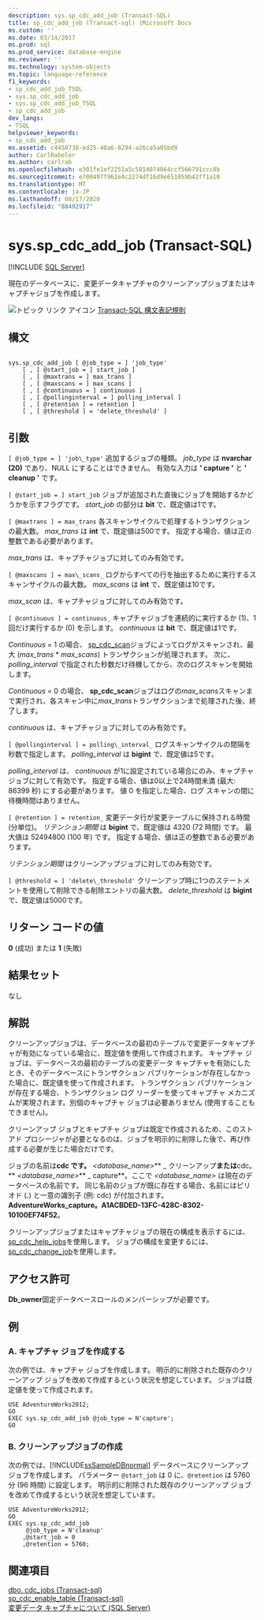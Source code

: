 ```yaml
---
description: sys.sp_cdc_add_job (Transact-SQL)
title: sp_cdc_add_job (Transact-sql) |Microsoft Docs
ms.custom: ''
ms.date: 03/14/2017
ms.prod: sql
ms.prod_service: database-engine
ms.reviewer: ''
ms.technology: system-objects
ms.topic: language-reference
f1_keywords:
- sp_cdc_add_job_TSQL
- sys.sp_cdc_add_job
- sys.sp_cdc_add_job_TSQL
- sp_cdc_add_job
dev_langs:
- TSQL
helpviewer_keywords:
- sp_cdc_add_job
ms.assetid: c4458738-ed25-40a6-8294-a26ca5a05bd9
author: CarlRabeler
ms.author: carlrab
ms.openlocfilehash: e301fe1ef2251a5c5814074864ccf566791ccc8b
ms.sourcegitcommit: e700497f962e4c2274df16d9e651059b42ff1a10
ms.translationtype: MT
ms.contentlocale: ja-JP
ms.lasthandoff: 08/17/2020
ms.locfileid: "88492917"
---
```

# <a name="syssp_cdc_add_job-transact-sql"></a>sys.sp_cdc_add_job (Transact-SQL)
[!INCLUDE [SQL Server](../../includes/applies-to-version/sqlserver.md)]

  現在のデータベースに、変更データキャプチャのクリーンアップジョブまたはキャプチャジョブを作成します。  
  
 ![トピック リンク アイコン](../../database-engine/configure-windows/media/topic-link.gif "トピック リンク アイコン") [Transact-SQL 構文表記規則](../../t-sql/language-elements/transact-sql-syntax-conventions-transact-sql.md)  
  
## <a name="syntax"></a>構文  
  
```  
  
sys.sp_cdc_add_job [ @job_type = ] 'job_type'  
    [ , [ @start_job = ] start_job ]   
    [ , [ @maxtrans = ] max_trans ]   
    [ , [ @maxscans = ] max_scans ]   
    [ , [ @continuous = ] continuous ]   
    [ , [ @pollinginterval = ] polling_interval ]   
    [ , [ @retention ] = retention ]   
    [ , [ @threshold ] = 'delete_threshold' ]  
```  
  
## <a name="arguments"></a>引数  
`[ @job_type = ] 'job\_type'` 追加するジョブの種類。 *job_type* は **nvarchar (20)** であり、NULL にすることはできません。 有効な入力は **' capture '** と **' cleanup '** です。  
  
`[ @start_job = ] start_job` ジョブが追加された直後にジョブを開始するかどうかを示すフラグです。 *start_job* の部分は **bit** で、既定値は1です。  
  
`[ @maxtrans ] = max_trans` 各スキャンサイクルで処理するトランザクションの最大数。 *max_trans* は **int** で、既定値は500です。 指定する場合、値は正の整数である必要があります。  
  
 *max_trans* は、キャプチャジョブに対してのみ有効です。  
  
`[ @maxscans ] = max\_scans_` ログからすべての行を抽出するために実行するスキャンサイクルの最大数。 *max_scans* は **int** で、既定値は10です。  
  
 *max_scan* は、キャプチャジョブに対してのみ有効です。  
  
`[ @continuous ] = continuous_` キャプチャジョブを連続的に実行するか (1)、1回だけ実行するか (0) を示します。 *continuous* は **bit** で、既定値は1です。  
  
 *Continuous* = 1 の場合、 [sp_cdc_scan](../../relational-databases/system-stored-procedures/sys-sp-cdc-scan-transact-sql.md)ジョブによってログがスキャンされ、最大 (*max_trans* \* *max_scans*) トランザクションが処理されます。 次に、 *polling_interval* で指定された秒数だけ待機してから、次のログスキャンを開始します。  
  
 *Continuous* = 0 の場合、 **sp_cdc_scan**ジョブはログの*max_scans*スキャンまで実行され、各スキャン中に*max_trans*トランザクションまで処理された後、終了します。  
  
 *continuous* は、キャプチャジョブに対してのみ有効です。  
  
`[ @pollinginterval ] = polling\_interval_` ログスキャンサイクルの間隔を秒数で指定します。 *polling_interval* は **bigint** で、既定値は5です。  
  
 *polling_interval* は、 *continuous* が1に設定されている場合にのみ、キャプチャジョブに対して有効です。 指定する場合、値は0以上で24時間未満 (最大: 86399 秒) にする必要があります。 値 0 を指定した場合、ログ スキャンの間に待機時間はありません。  
  
`[ @retention ] = retention_` 変更データ行が変更テーブルに保持される時間 (分単位)。 *リテンション期間* は **bigint** で、既定値は 4320 (72 時間) です。 最大値は 52494800 (100 年) です。 指定する場合、値は正の整数である必要があります。  
  
 *リテンション期間* はクリーンアップジョブに対してのみ有効です。  
  
`[ @threshold = ] 'delete\_threshold'` クリーンアップ時に1つのステートメントを使用して削除できる削除エントリの最大数。 *delete_threshold* は **bigint** で、既定値は5000です。  
  
## <a name="return-code-values"></a>リターン コードの値  
 **0** (成功) または **1** (失敗)  
  
## <a name="result-sets"></a>結果セット  
 なし  
  
## <a name="remarks"></a>解説  
 クリーンアップジョブは、データベースの最初のテーブルで変更データキャプチャが有効になっている場合に、既定値を使用して作成されます。 キャプチャ ジョブは、データベースの最初のテーブルの変更データ キャプチャを有効にしたとき、そのデータベースにトランザクション パブリケーションが存在しなかった場合に、既定値を使って作成されます。 トランザクション パブリケーションが存在する場合、トランザクション ログ リーダーを使ってキャプチャ メカニズムが実現されます。別個のキャプチャ ジョブは必要ありません (使用することもできません)。  
  
 クリーンアップ ジョブとキャプチャ ジョブは既定で作成されるため、このストアド プロシージャが必要となるのは、ジョブを明示的に削除した後で、再び作成する必要が生じた場合だけです。  
  
 ジョブの名前は**cdc です。** _\<database\_name\>_** \_ クリーンアップ**または**cdc。** _\<database\_name\>_** \_ capture**。ここで *<database_name>* は現在のデータベースの名前です。 同じ名前のジョブが既に存在する場合、名前にはピリオド (**.**) と一意の識別子 (例: cdc) が付加されます。 **AdventureWorks_capture。A1ACBDED-13FC-428C-8302-10100EF74F52**。  
  
 クリーンアップジョブまたはキャプチャジョブの現在の構成を表示するには、 [sp_cdc_help_jobs](../../relational-databases/system-stored-procedures/sys-sp-cdc-help-jobs-transact-sql.md)を使用します。 ジョブの構成を変更するには、 [sp_cdc_change_job](../../relational-databases/system-stored-procedures/sys-sp-cdc-change-job-transact-sql.md)を使用します。  
  
## <a name="permissions"></a>アクセス許可  
 **Db_owner**固定データベースロールのメンバーシップが必要です。  
  
## <a name="examples"></a>例  
  
### <a name="a-creating-a-capture-job"></a>A. キャプチャ ジョブを作成する  
 次の例では、キャプチャ ジョブを作成します。 明示的に削除された既存のクリーンアップ ジョブを改めて作成するという状況を想定しています。 ジョブは既定値を使って作成されます。  
  
```  
USE AdventureWorks2012;  
GO  
EXEC sys.sp_cdc_add_job @job_type = N'capture';  
GO  
```  
  
### <a name="b-creating-a-cleanup-job"></a>B. クリーンアップジョブの作成  
 次の例では、[!INCLUDE[ssSampleDBnormal](../../includes/sssampledbnormal-md.md)] データベースにクリーンアップ ジョブを作成します。 パラメーター `@start_job` は 0 に、`@retention` は 5760 分 (96 時間) に設定します。 明示的に削除された既存のクリーンアップ ジョブを改めて作成するという状況を想定しています。  
  
```  
USE AdventureWorks2012;  
GO  
EXEC sys.sp_cdc_add_job  
     @job_type = N'cleanup'  
    ,@start_job = 0  
    ,@retention = 5760;  
```  
  
## <a name="see-also"></a>関連項目  
 [dbo. cdc_jobs &#40;Transact-sql&#41;](../../relational-databases/system-tables/dbo-cdc-jobs-transact-sql.md)   
 [sp_cdc_enable_table &#40;Transact-sql&#41;](../../relational-databases/system-stored-procedures/sys-sp-cdc-enable-table-transact-sql.md)   
 [変更データ キャプチャについて &#40;SQL Server&#41;](../../relational-databases/track-changes/about-change-data-capture-sql-server.md)  
  
  
